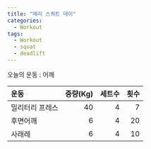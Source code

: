 ```yaml
---
title: "메리 스쿼트 데이"
categories:
  - Workout
tags:
  - Workout
  - squat
  - deadlift
---
```

오늘의 운동 : 어깨

|운동|중량(Kg)|세트수|횟수|
|:---|---:|---:|---:|
|밀리터리 프레스|40|4|7|
|후면어깨|6|4|20|
|사래레|6|4|10|